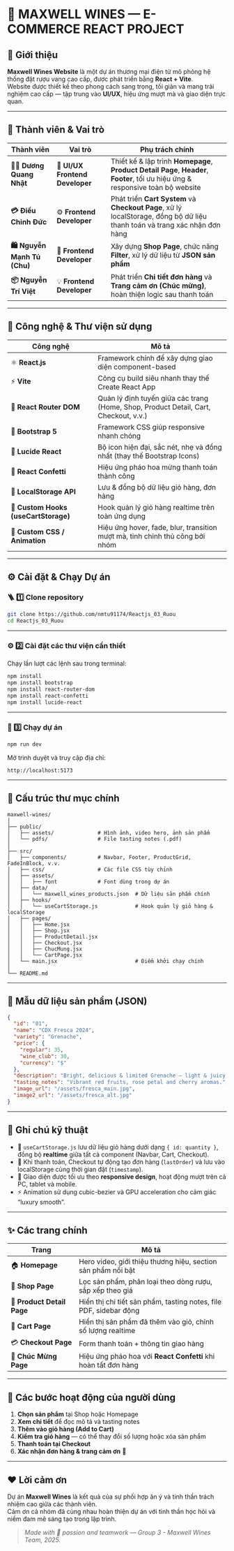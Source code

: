 # 🍷 MAXWELL WINES — E-COMMERCE REACT PROJECT

## 🧭 Giới thiệu

**Maxwell Wines Website** là một dự án thương mại điện tử mô phỏng hệ thống đặt rượu vang cao cấp, được phát triển bằng **React + Vite**.  
Website được thiết kế theo phong cách sang trọng, tối giản và mang trải nghiệm cao cấp — tập trung vào **UI/UX**, hiệu ứng mượt mà và giao diện trực quan.

---

## 👥 Thành viên & Vai trò

| Thành viên | Vai trò | Phụ trách chính |
|-------------|----------|-----------------|
| **🧑‍💻 Dương Quang Nhật** | 🧠 **UI/UX Frontend Developer** | Thiết kế & lập trình **Homepage**, **Product Detail Page**, **Header**, **Footer**, tối   ưu hiệu ứng & responsive toàn bộ website |
| **💳 Điều Chỉnh Đức** | ⚙️ **Frontend Developer** | Phát triển **Cart System** và **Checkout Page**, xử lý localStorage, đồng bộ dữ liệu thanh toán và trang xác nhận đơn hàng |
| **🛍️ Nguyễn Mạnh Tú (Chu)** | 🧩 **Frontend Developer** | Xây dựng **Shop Page**, chức năng **Filter**, xử lý dữ liệu từ **JSON sản phẩm** |
| **📦 Nguyễn Trí Việt** | 💡 **Frontend Developer** | Phát triển **Chi tiết đơn hàng** và **Trang cảm ơn (Chúc mừng)**, hoàn thiện logic sau thanh toán |

---

## 🧩 Công nghệ & Thư viện sử dụng

| Công nghệ | Mô tả |
|------------|--------|
| ⚛️ **React.js** | Framework chính để xây dựng giao diện component-based |
| ⚡ **Vite** | Công cụ build siêu nhanh thay thế Create React App |
| 🧭 **React Router DOM** | Quản lý định tuyến giữa các trang (Home, Shop, Product Detail, Cart, Checkout, v.v.) |
| 🎨 **Bootstrap 5** | Framework CSS giúp responsive nhanh chóng |
| 🧿 **Lucide React** | Bộ icon hiện đại, sắc nét, nhẹ và đồng nhất (thay thế Bootstrap Icons) |
| 🎉 **React Confetti** | Hiệu ứng pháo hoa mừng thanh toán thành công |
| 💾 **LocalStorage API** | Lưu & đồng bộ dữ liệu giỏ hàng, đơn hàng |
| 🧠 **Custom Hooks (useCartStorage)** | Hook quản lý giỏ hàng realtime trên toàn ứng dụng |
| 💅 **Custom CSS / Animation** | Hiệu ứng hover, fade, blur, transition mượt mà, tinh chỉnh thủ công bởi nhóm |

---

## ⚙️ Cài đặt & Chạy Dự án

### 🪜 1️⃣ Clone repository
```bash
git clone https://github.com/nmtu91174/Reactjs_03_Ruou
cd Reactjs_03_Ruou
```

---

### ⚙️ 2️⃣ Cài đặt các thư viện cần thiết
Chạy lần lượt các lệnh sau trong terminal:

```bash
npm install
npm install bootstrap
npm install react-router-dom
npm install react-confetti
npm install lucide-react
```

---

### 🚀 3️⃣ Chạy dự án
```bash
npm run dev
```

Mở trình duyệt và truy cập địa chỉ:
```
http://localhost:5173
```

---

## 📁 Cấu trúc thư mục chính

```
maxwell-wines/
│
├── public/
│   ├── assets/              # Hình ảnh, video hero, ảnh sản phẩm
│   └── pdfs/                # File tasting notes (.pdf)
│
├── src/
│   ├── components/          # Navbar, Footer, ProductGrid, FadeInBlock, v.v.
│   ├── css/                 # Các file CSS tùy chỉnh
│   ├── assets/              
│   │   ├── font             # Font dùng trong dự án
│   ├── data/
│   │   └── maxwell_wines_products.json  # Dữ liệu sản phẩm chính
│   ├── hooks/
│   │   └── useCartStorage.js            # Hook quản lý giỏ hàng & localStorage
│   ├── pages/
│   │   ├── Home.jsx
│   │   ├── Shop.jsx
│   │   ├── ProductDetail.jsx
│   │   ├── Checkout.jsx
│   │   ├── ChucMung.jsx
│   │   └── CartPage.jsx
│   └── main.jsx                         # Điểm khởi chạy chính
│
└── README.md
```

---

## 🧾 Mẫu dữ liệu sản phẩm (JSON)

```json
{
  "id": "01",
  "name": "CDX Fresca 2024",
  "variety": "Grenache",
  "price": {
    "regular": 35,
    "wine_club": 30,
    "currency": "$"
  },
  "description": "Bright, delicious & limited Grenache — light & juicy, early-drinking style.",
  "tasting_notes": "Vibrant red fruits, rose petal and cherry aromas.",
  "image_url": "/assets/fresca_main.jpg",
  "image2_url": "/assets/fresca_alt.jpg"
}
```

---

## 🧠 Ghi chú kỹ thuật

- 🧩 `useCartStorage.js` lưu dữ liệu giỏ hàng dưới dạng `{ id: quantity }`, đồng bộ **realtime** giữa tất cả component (Navbar, Cart, Checkout).  
- 💾 Khi thanh toán, Checkout tự động tạo đơn hàng (`lastOrder`) và lưu vào localStorage cùng thời gian đặt (`timestamp`).  
- 🎨 Giao diện được tối ưu theo **responsive design**, hoạt động mượt trên cả PC, tablet và mobile.  
- ⚡ Animation sử dụng cubic-bezier và GPU acceleration cho cảm giác “luxury smooth”.  

---

## ✨ Các trang chính

| Trang | Mô tả |
|--------|--------|
| 🏠 **Homepage** | Hero video, giới thiệu thương hiệu, section sản phẩm nổi bật |
| 🍇 **Shop Page** | Lọc sản phẩm, phân loại theo dòng rượu, sắp xếp theo giá |
| 🍷 **Product Detail Page** | Hiển thị chi tiết sản phẩm, tasting notes, file PDF, sidebar động |
| 🛒 **Cart Page** | Hiển thị sản phẩm đã thêm vào giỏ, chỉnh số lượng realtime |
| 💳 **Checkout Page** | Form thanh toán + thông tin giao hàng |
| 🎉 **Chúc Mừng Page** | Hiệu ứng pháo hoa với **React Confetti** khi hoàn tất đơn hàng |

---

## 🧭 Các bước hoạt động của người dùng

1. **Chọn sản phẩm** tại Shop hoặc Homepage  
2. **Xem chi tiết** để đọc mô tả và tasting notes  
3. **Thêm vào giỏ hàng (Add to Cart)**  
4. **Kiểm tra giỏ hàng** — có thể thay đổi số lượng hoặc xóa sản phẩm  
5. **Thanh toán tại Checkout**  
6. **Xác nhận đơn hàng & trang cảm ơn** 🎊  

---


## ❤️ Lời cảm ơn

Dự án **Maxwell Wines** là kết quả của sự phối hợp ăn ý và tinh thần trách nhiệm cao giữa các thành viên.  
Cảm ơn cả nhóm đã cùng nhau hoàn thiện dự án với tinh thần học hỏi và niềm đam mê sáng tạo trong lập trình.

> *Made with 🍷 passion and teamwork — Group 3 - Maxwell Wines Team, 2025.*
